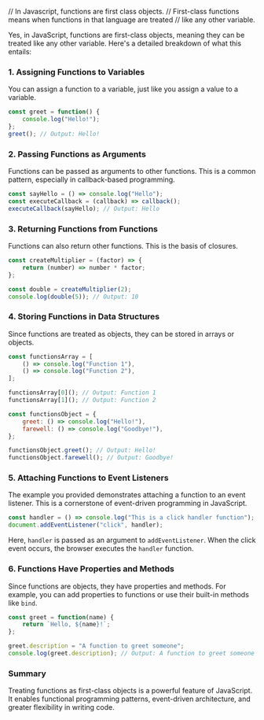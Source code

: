 // In Javascript, functions are first class objects.
// First-class functions means when functions in that language are treated
// like any other variable.

Yes, in JavaScript, functions are first-class objects, meaning they can be treated like any other variable. Here's a detailed breakdown of what this entails:

### 1. **Assigning Functions to Variables**
   You can assign a function to a variable, just like you assign a value to a variable.

   ```javascript
   const greet = function() {
       console.log("Hello!");
   };
   greet(); // Output: Hello!
   ```

### 2. **Passing Functions as Arguments**
   Functions can be passed as arguments to other functions. This is a common pattern, especially in callback-based programming.

   ```javascript
   const sayHello = () => console.log("Hello");
   const executeCallback = (callback) => callback();
   executeCallback(sayHello); // Output: Hello
   ```

### 3. **Returning Functions from Functions**
   Functions can also return other functions. This is the basis of closures.

   ```javascript
   const createMultiplier = (factor) => {
       return (number) => number * factor;
   };

   const double = createMultiplier(2);
   console.log(double(5)); // Output: 10
   ```

### 4. **Storing Functions in Data Structures**
   Since functions are treated as objects, they can be stored in arrays or objects.

   ```javascript
   const functionsArray = [
       () => console.log("Function 1"),
       () => console.log("Function 2"),
   ];

   functionsArray[0](); // Output: Function 1
   functionsArray[1](); // Output: Function 2
   ```

   ```javascript
   const functionsObject = {
       greet: () => console.log("Hello!"),
       farewell: () => console.log("Goodbye!"),
   };

   functionsObject.greet(); // Output: Hello!
   functionsObject.farewell(); // Output: Goodbye!
   ```

### 5. **Attaching Functions to Event Listeners**
   The example you provided demonstrates attaching a function to an event listener. This is a cornerstone of event-driven programming in JavaScript.

   ```javascript
   const handler = () => console.log("This is a click handler function");
   document.addEventListener("click", handler);
   ```

   Here, `handler` is passed as an argument to `addEventListener`. When the click event occurs, the browser executes the `handler` function.

### 6. **Functions Have Properties and Methods**
   Since functions are objects, they have properties and methods. For example, you can add properties to functions or use their built-in methods like `bind`.

   ```javascript
   const greet = function(name) {
       return `Hello, ${name}!`;
   };

   greet.description = "A function to greet someone";
   console.log(greet.description); // Output: A function to greet someone
   ```

### Summary
Treating functions as first-class objects is a powerful feature of JavaScript. It enables functional programming patterns, event-driven architecture, and greater flexibility in writing code.